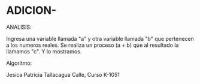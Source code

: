 # ADICION-

ANALISIS:

Ingresa una variable llamada "a" y otra variable llamada "b" que pertenecen a los numeros reales. Se realiza un proceso (a + b) que al resultado la llamamos "c". Y lo mostramos.

Algoritmo: 




Jesica Patricia Tallacagua Calle, Curso K-1051
